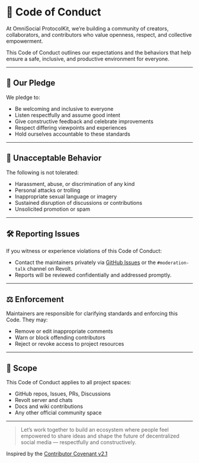 # 📜 Code of Conduct

At OmniSocial ProtocolKit, we’re building a community of creators, collaborators, and contributors who value openness, respect, and collective empowerment.

This Code of Conduct outlines our expectations and the behaviors that help ensure a safe, inclusive, and productive environment for everyone.

---

## 💬 Our Pledge

We pledge to:
- Be welcoming and inclusive to everyone
- Listen respectfully and assume good intent
- Give constructive feedback and celebrate improvements
- Respect differing viewpoints and experiences
- Hold ourselves accountable to these standards

---

## 🚫 Unacceptable Behavior

The following is not tolerated:
- Harassment, abuse, or discrimination of any kind
- Personal attacks or trolling
- Inappropriate sexual language or imagery
- Sustained disruption of discussions or contributions
- Unsolicited promotion or spam

---

## 🛠️ Reporting Issues

If you witness or experience violations of this Code of Conduct:
- Contact the maintainers privately via [GitHub Issues](https://github.com/beitmenotyou-com/omnisocial-hub/issues) or the `#moderation-talk` channel on Revolt.
- Reports will be reviewed confidentially and addressed promptly.

---

## ⚖️ Enforcement

Maintainers are responsible for clarifying standards and enforcing this Code. They may:
- Remove or edit inappropriate comments
- Warn or block offending contributors
- Reject or revoke access to project resources

---

## 🙌 Scope

This Code of Conduct applies to all project spaces:
- GitHub repos, Issues, PRs, Discussions
- Revolt server and chats
- Docs and wiki contributions
- Any other official community space

---

> Let’s work together to build an ecosystem where people feel empowered to share ideas and shape the future of decentralized social media — respectfully and constructively.

Inspired by the [Contributor Covenant v2.1](https://www.contributor-covenant.org/)

